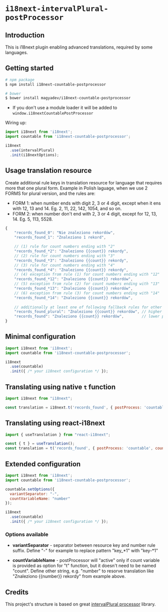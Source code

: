 # `i18next-intervalPlural-postProcessor`

## Introduction
This is i18next plugin enabling advanced translations, required by some languages. 

## Getting started

```sh
# npm package
$ npm install i18next-countable-postprocessor

# bower
$ bower install magyadev/i18next-countable-postprocessor
```

- If you don't use a module loader it will be added to `window.i18nextCountablePostProcessor`

Wiring up:

```js
import i18next from 'i18next';
import countable from 'i18next-countable-postprocessor';

i18next
  .use(intervalPlural)
  .init(i18nextOptions);
```

## Usage translation resource
Create additional rule keys in translation resource for language that requires more that one plural form.
Example in Polish laguage, when we use 2 FORMS for plural version, and the rules are:
* FORM 1: when number ends with digit 2, 3 or 4 digit, except when it ens with 12, 13 and 14. Eg. 2, 11, 22, 142, 1054, and so on.
* FORM 2: when number don't end with 2, 3 or 4 digit, except for 12, 13, 14. Eg. 5, 113, 5528.

```js
{
    "records_found_0": "Nie znaleziono rekordów",
    "records_found_1": "Znaleziono 1 rekord",

    // (1) rule for count numbers ending with "2"
    "records_found_*2": "Znaleziono {{count}} rekordy",
    // (2) rule for count numbers ending with "3"     
    "records_found_*3": "Znaleziono {{count}} rekordy",
    // (3) rule for count numbers ending with "4"   
    "records_found_*4": "Znaleziono {{count}} rekordy", 
    // (4) exception from rule (1) for count numbers ending with "12"     
    "records_found_*12": "Znaleziono {{count}} rekordów",
    // (5) exception from rule (2) for count numbers ending with "13" 
    "records_found_*13": "Znaleziono {{count}} rekordów",
    // (6) exception from rule (3) for count numbers ending with "14"  
    "records_found_*14": "Znaleziono {{count}} rekordów",    
    
    // additionally at least one of following fallback rules for other numbers should be defined
    "records_found_plural": "Znaleziono {{count}} rekordów", // higher priority fallback translation, only for numbers > 2
    "records_found": "Znaleziono {{count}} rekordów",        // lower priority fallback translation, but will handle 0 and 1 if no specific rule for those numbers is provided
}
```

## Minimal configuration
```js
import i18next from 'i18next';
import countable from 'i18next-countable-postprocessor';

i18next
  .use(countable)
  .init({ /* your i18next configuration */ });

```
## Translating using native `t` function 
```js
import i18next from "i18next";

const translation = i18next.t('records_found', { postProcess: 'countable', count: 5 }); 
```

## Translating using react-i18next
```js
import { useTranslation } from "react-i18next";

const { t } = useTranslation(); 
const translation = t('records_found', { postProcess: 'countable', count: 5 });
```

## Extended configuration
```js
import i18next from 'i18next';
import countable from 'i18next-countable-postprocessor';

countable.setOptions({
  variantSeparator: "-",
  countVariableName: "number"
});

i18next
  .use(countable)
  .init({ /* your i18next configuration */ });
```

### Options available
* **variantSeparator** - 
  separator between resource key and number rule suffix. Define "-" for example to replace pattern "key_*1" with "key-*1"

* **countVariableName** -
  postProcessor will "active" only if count variable is provided as option for "t" function, but it doesn't need to be named "count". Define other string, e.g. "number" to resorve translation like "Znaleziono {{number}} rekordy" from example above.


## Credits
This project's structure is based on great <a href="https://github.com/i18next/i18next-intervalPlural-postProcessor" target="_blank">intervalPlural processor</a> library.